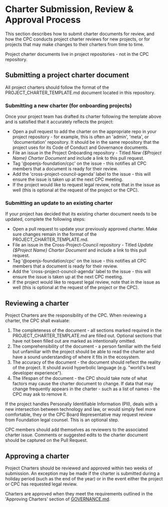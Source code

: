 # Charter Submission, Review & Approval Process

This section describes how to submit charter documents for review, and how the CPC conducts project charter reviews for new projects, or for projects that may make changes to their charters from time to time.

Project charter documents live in project repositories - not in the CPC repository. 

## Submitting a project charter document
All project charters should follow the format of the PROJECT_CHARTER_TEMPLATE.md document located in this repository.

### Submitting a new charter (for onboarding projects)

Once your project team has drafted its charter following the template above and is satisfied that it accurately reflects the project:

* Open a pull request to add the charter on the appropriate repo in your project repository - for example, this is often an 'admin', 'meta', or 'documentation' repository. It should be in the same repository that the project uses for its Code of Conduct and Governance documents. 
* File an issue in the Project Onboarding repository - Titled *New {$Project Name} Charter Document* and include a link to this pull request.
* Tag '@openjs-foundation/cpc' on the issue - this notifies all CPC members that a document is ready for their review.
* Add the 'cross-project-council-agenda' label to the issue - this will ensure the issue is taken up at the next CPC meeting. 
* If the project would like to request legal review, note that in the issue as well (this is optional at the request of the project or the CPC).

### Submitting an update to an existing charter

If your project has decided that its existing charter document needs to be updated, complete the following steps:

* Open a pull request to update your previously approved charter. Make sure changes remain in the format of the PROJECT_CHARTER_TEMPLATE.md.
* File an issue in the Cross-Project-Council repository - Titled *Update {$Project Name} Charter Document* and include a link to this pull request.
* Tag '@openjs-foundation/cpc' on the issue - this notifies all CPC members that a document is ready for their review.
* Add the 'cross-project-council-agenda' label to the issue - this will ensure the issue is taken up at the next CPC meeting. 
* If the project would like to request legal review, note that in the issue as well (this is optional at the request of the project or the CPC).

## Reviewing a charter

Project Charters are the responsibility of the CPC. When reviewing a charter, the CPC shall evaluate:

1. The completeness of the document - all sections marked required in the PROJECT_CHARTER_TEMPLATE.md are filled out. Optional sections that have not been filled out are marked as intentionally omitted.
1. The comprehensibility of the document - a person familiar with the field but unfamiliar with the project should be able to read the charter and have a sound understanding of where it fits in the ecosystem. 
1. The accuracy of the document - the document should reflect the reality of the project. It should avoid hyperbolic language (e.g. "world's best developer experience"). 
1. The lifespan of the document - the CPC should take note of what factors may cause the charter document to change. If data that may change frequently appears in the charter - such as a list of names - the CPC may ask to remove it. 

If the project handles Personally Identifiable Information (PII), deals with a new intersection between technology and law, or would simply feel more comfortable, they or the CPC Board Representative may request review from Foundation legal counsel. This is an optional step.

CPC members should add themselves as reviewers to the associated charter issue. Comments or suggested edits to the charter document should be captured on the Pull Request. 

## Approving a charter

Project Charters should be reviewed and approved within two weeks of submission. An exception may be made if the charter is submitted during a holiday period (such as the end of the year) or in the event either the project or CPC has requested legal review. 

Charters are approved when they meet the requirements outlined in the 'Approving Charters' section of [GOVERNANCE.md](https://github.com/openjs-foundation/cross-project-council/blob/HEAD/governance/GOVERNANCE.md#approving-project-charters).
